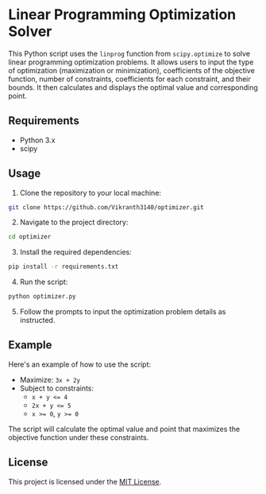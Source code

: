# Linear Programming Optimization Solver

This Python script uses the `linprog` function from `scipy.optimize` to solve linear programming optimization problems. It allows users to input the type of optimization (maximization or minimization), coefficients of the objective function, number of constraints, coefficients for each constraint, and their bounds. It then calculates and displays the optimal value and corresponding point.

## Requirements

- Python 3.x
- scipy

## Usage

1. Clone the repository to your local machine:

```bash
git clone https://github.com/Vikranth3140/optimizer.git
```

2.  Navigate to the project directory:

```bash
cd optimizer
```

3.  Install the required dependencies:

```bash
pip install -r requirements.txt
```

4.  Run the script:

```bash
python optimizer.py
```

5.  Follow the prompts to input the optimization problem details as instructed.

Example
-------

Here's an example of how to use the script:

*   Maximize: `3x + 2y`
*   Subject to constraints:
    *   `x + y <= 4`
    *   `2x + y <= 5`
    *   `x >= 0`, `y >= 0`

The script will calculate the optimal value and point that maximizes the objective function under these constraints.

License
-------

This project is licensed under the [MIT License](LICENSE).
